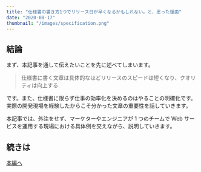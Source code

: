 ```yaml
---
title: "仕様書の書き方1つでリリース日が早くなるかもしれない。と、思った理由"
date: "2020-08-17"
thumbnail: "/images/specification.png"
---
```


## 結論

まず、本記事を通して伝えたいことを先に述べてしまいます。

> 仕様書に書く文章は具体的なほどリリースのスピードは短くなり、クオリティは向上する

です。また、仕様書に限らず仕事の効率化を決めるのはやることの明確化です。実際の開発現場を経験したからこそ分かった文章の重要性を話していきます。

本記事では、外注をせず、マーケターやエンジニアが 1 つのチームで Web サービスを運用する現場における具体例を交えながら、説明していきます。

## 続きは

[本編へ](https://note.com/ryosuketter/n/n1e8884ad4277)
